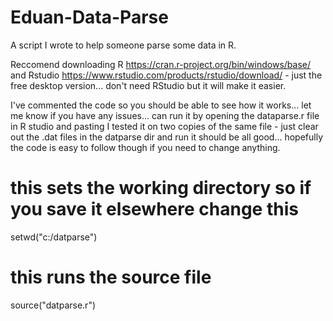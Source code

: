 # Eduan-Data-Parse
A script I wrote to help someone parse some data in R.

Reccomend downloading R https://cran.r-project.org/bin/windows/base/ and Rstudio https://www.rstudio.com/products/rstudio/download/ - just the free desktop version... don't need RStudio but it will make it easier.

I've commented the code so you should be able to see how it works... let me know if you have any issues... can run it by opening the dataparse.r file in R studio and pasting I tested it on two copies of the same file -  just clear out the .dat files in the datparse dir and run it should be all good... hopefully the code is easy to follow though if you need to change anything.

# this sets the working directory so if you save it elsewhere change this
setwd("c:/datparse") 
# this runs the source file 
source("datparse.r")
